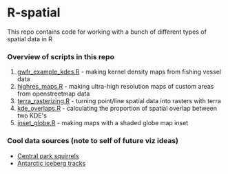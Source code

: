 # R-spatial
This repo contains code for working with a bunch of different types of spatial data in R

### Overview of scripts in this repo
1. [gwfr_example_kdes.R](gfwr_example_kdes.R) - making kernel density maps from fishing vessel data
2. [highres_maps.R](highres_maps.R) - making ultra-high resolution maps of custom areas from openstreetmap data
3. [terra_rasterizing.R](terra_rasterizing.R) - turning point/line spatial data into rasters with terra
4. [kde_overlaps.R](kde_overlaps.R) - calculating the proportion of spatial overlap between two KDE's
5. [inset_globe.R](inset_globe.R) - making maps with a shaded globe map inset

### Cool data sources (note to self of future viz ideas)
- [Central park squirrels](https://data.cityofnewyork.us/Environment/2018-Squirrel-Census-Fur-Color-Map/fak5-wcft)
- [Antarctic iceberg tracks](https://github.com/chrieke/iceberg-locations-data)
